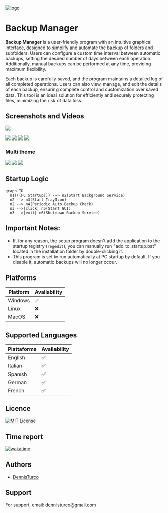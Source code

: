 ![logo](src/main/resources/res/img/logo.ico)

# Backup Manager

**Backup Manager** is a user-friendly program with an intuitive graphical interface, designed to simplify and automate the backup of folders and subfolders. Users can configure a custom time interval between automatic backups, setting the desired number of days between each operation. Additionally, manual backups can be performed at any time, providing maximum flexibility.

Each backup is carefully saved, and the program maintains a detailed log of all completed operations. Users can also view, manage, and edit the details of each backup, ensuring complete control and customization over saved data. This tool is an ideal solution for efficiently and securely protecting files, minimizing the risk of data loss.


## Screenshots and Videos
![](./docs/imgs/BackupManagerPresentation.gif)

![](./docs/imgs/AutoBackup.png)
![](./docs/imgs/BackupList.png)
![](./docs/imgs/CompletedBackup.png)
![](./docs/imgs/ThemeLanguage.png)

### Multi theme
![](./docs/imgs/Home.png)
![](./docs/imgs/Home2.png)
![](./docs/imgs/Home3.png)


## Startup Logic
```mermaid
graph TD
  n1(((PC Startup))) --> n2(Start Background Service)
  n2 --> n3(Start TrayIcon)
  n2 --> n4(Periodic Auto Backup Check)
  n3 -->|click| n5(Start GUI)
  n3 -->|exit| n6(Shutdown Backup Service)
```


## Important Notes:
* If, for any reason, the setup program doesn't add the application to the startup registry (`regedit`), you can manually run "add_to_startup.bat" located in the installation folder by double-clicking it.
* This program is set to run automatically at PC startup by default. If you disable it, automatic backups will no longer occur.


## Platforms

| Platform | Availability |
| --- | --- |
| Windows | ✅ |
| Linux | ❌ |
| MacOS | ❌ |

## Supported Languages

| Piattaforma | Availability |
| --- | --- |
| English | ✅ |
| Italian | ✅ |
| Spanish | ✅ |
| German | ✅ |
| French | ✅ |

## Licence

[![MIT License](https://img.shields.io/badge/License-MIT-green.svg)](https://choosealicense.com/licenses/mit/)

## Time report
[![wakatime](https://wakatime.com/badge/user/ce36d0fc-2f0b-4e85-b318-872804ab18b6/project/882e0afb-87a6-495d-9082-a9de9f9f4f19.svg)](https://wakatime.com/badge/user/ce36d0fc-2f0b-4e85-b318-872804ab18b6/project/882e0afb-87a6-495d-9082-a9de9f9f4f19)

## Authors

- [DennisTurco](https://www.github.com/DennisTurco)


## Support

For support, email: dennisturco@gmail.com